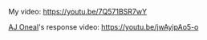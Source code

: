 My video: https://youtu.be/7Q571BSR7wY

[AJ Oneal](https://twitter.com/coolaj86)'s response video: https://youtu.be/jwAyipAo5-o
